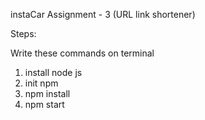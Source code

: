 instaCar Assignment - 3 (URL link shortener)

Steps:

Write these commands on terminal
1. install node js
2. init npm
3. npm install
4. npm start